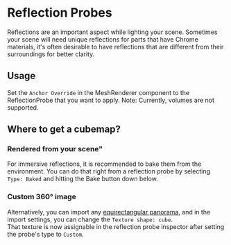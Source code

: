 # Reflection Probes

Reflections are an important aspect while lighting your scene. Sometimes your scene will need unique reflections for parts that have Chrome materials, it's often desirable to have reflections that are different from their surroundings for better clarity.

## Usage

Set the `Anchor Override` in the MeshRenderer component to the ReflectionProbe that you want to apply.
Note: Currently, volumes are not supported.

## Where to get a cubemap?
 
### Rendered from your scene"
For immersive reflections, it is recommended to bake them from the environment. You can do that right from a reflection probe by selecting `Type: Baked` and hitting the Bake button down below.

### Custom 360° image
Alternatively, you can import any [equirectangular panorama](https://polyhaven.com/hdris), and in the import settings, you can change the `Texture shape: cube`.   
That texture is now assignable in the reflection probe inspector after setting the probe's type to `Custom`.
